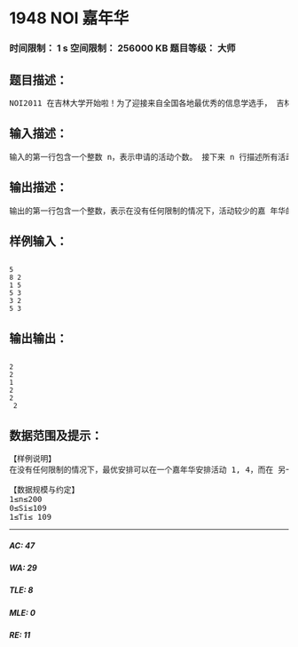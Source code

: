 # 1948 NOI 嘉年华   
### 时间限制： 1 s     空间限制： 256000 KB     题目等级： 大师  
## 题目描述：  

<pre>
NOI2011 在吉林大学开始啦！为了迎接来自全国各地最优秀的信息学选手， 吉林大学决定举办两场盛大的 NOI 嘉年华活动，分在两个不同的地点举办。每 个嘉年华可能包含很多个活动，而每个活动只能在一个嘉年华中举办。 现在嘉年华活动的组织者小安一共收到了 n 个活动的举办申请，其中第 i 个 活动的起始时间为 Si，活动的持续时间为 Ti。这些活动都可以安排到任意一个嘉 年华的会场，也可以不安排。 小安通过广泛的调查发现，如果某个时刻，两个嘉年华会场同时有活动在进 行（不包括活动的开始瞬间和结束瞬间），那么有的选手就会纠结于到底去哪个 会场，从而变得不开心。所以，为了避免这样不开心的事情发生，小安要求不能 有两个活动在两个会场同时进行（同一会场内的活动可以任意进行）。 另外，可以想象，如果某一个嘉年华会场的活动太少，那么这个嘉年华的吸 引力就会不足，容易导致场面冷清。所以小安希望通过合理的安排，使得活动相 对较少的嘉年华的活动数量最大。 此外，有一些活动非常有意义，小安希望能举办，他希望知道，如果第 i 个 活动必须举办（可以安排在两场嘉年华中的任何一个），活动相对较少的嘉年华 的活动数量的最大值。
</pre>
  
  
## 输入描述：  

<pre>
输入的第一行包含一个整数 n，表示申请的活动个数。 接下来 n 行描述所有活动，其中第 i 行包含两个整数 Si、Ti，表示第 i 个活 动从时刻 Si开始，持续 Ti的时间。
</pre>
  
  
## 输出描述：  

<pre>
输出的第一行包含一个整数，表示在没有任何限制的情况下，活动较少的嘉 年华的活动数的最大值。 接下来 n 行每行一个整数，其中第 i 行的整数表示在必须选择第 i 个活动的 前提下，活动较少的嘉年华的活动数的最大值。
</pre>
  
  
## 样例输入：  

<pre><code>
5
8 2
1 5
5 3
3 2
5 3
</code></pre>
  
  
## 输出输出：  

<pre><code>
2
2
1
2
2
 2 
</code></pre>
  
  
## 数据范围及提示：  

<pre>
【样例说明】   
在没有任何限制的情况下，最优安排可以在一个嘉年华安排活动 1, 4，而在 另一个嘉年华安排活动 3, 5，活动 2 不安排。
  
【数据规模与约定】   
1≤n≤200  
0≤Si≤109
1≤Ti≤ 109
</pre>
  
  
***  

##### AC: 47  
##### WA: 29  
##### TLE: 8  
##### MLE: 0  
##### RE: 11  
